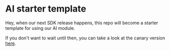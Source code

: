 # AI starter template

Hey, when our next SDK release happens, this repo will become a starter template for using our AI module.

If you don't want to wait until then, you can take a look at the canary version [here](https://github.com/tldraw/tldraw/tree/main/templates/ai).
